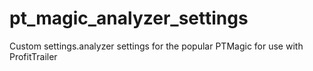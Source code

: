 # pt_magic_analyzer_settings
Custom settings.analyzer settings for the popular PTMagic for use with ProfitTrailer
